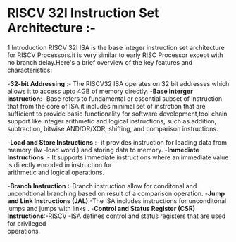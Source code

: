 # RISCV 32I Instruction Set Architecture :-

1.Introduction 
  RISCV 32I ISA is the base integer instruction set architecture for RISCV Processors.it is very similar to early RISC Processor except with 
  no branch delay.Here's a brief overview of the key features and characteristics:

  -**32-bit Addressing** :- The RISCV32 ISA operates on 32 bit addresses which allows it to access upto 4GB of memory directly.
  -**Base Interger instruction**:- Base refers to fundamental or essential subset of instruction that from the core of ISA.it includes
                                  minimal set of instrction that are sufficient to provide basic functionality for software development,tool                                  chain support like integer arithmetic and logical instructions, such as addition, subtraction, bitwise                                         AND/OR/XOR, shifting, and comparison instructions.

  -**Load and Store Instructions** :- it provides instruction for loading data from memory (lw -load word ) and storing data to memory.
  -**Immediate Instructions** :- It supports immediate instructions where an immediate value is directly encoded in instruction for       
                                 arithmetic and logical operations.

  -**Branch Instruction** :-Branch instruction allow for conditonal and uncondtional branching based on result of a comparison operation.
  -**Jump and Link Instructions (JAL)**:-The ISA includes instructions for unconditonal jumps and jumps with links .
  -**Control and Status Register (CSR) Instructions**:-RISCV -ISA defines control and status registers that are used for privileged     
                                                       operations.
  
                              
